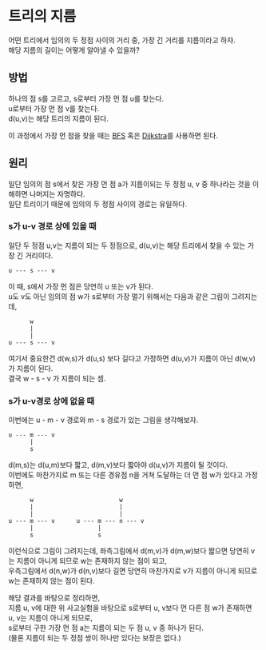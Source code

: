 # 트리의 지름
어떤 트리에서 임의의 두 정점 사이의 거리 중, 가장 긴 거리를 지름이라고 하자. <br/>
해당 지름의 길이는 어떻게 알아낼 수 있을까?

## 방법
하나의 점 s를 고르고, s로부터 가장 먼 점 u를 찾는다. <br/>
u로부터 가장 먼 점 v를 찾는다. <br/>
d(u,v)는 해당 트리의 지름이 된다. <br/>

이 과정에서 가장 먼 점을 찾을 때는 [BFS](https://github.com/SuhYC/Lesson/blob/main/Algorithm/BFS%2C%20DFS.md) 혹은 [Dijkstra](https://github.com/SuhYC/Lesson/blob/main/Algorithm/Dijkstra.md)를 사용하면 된다.

## 원리
일단 임의의 점 s에서 찾은 가장 먼 점 a가 지름이되는 두 정점 u, v 중 하나라는 것을 이해하면 나머지는 자명하다. <br/>
일단 트리이기 때문에 임의의 두 정점 사이의 경로는 유일하다. <br/>

### s가 u-v 경로 상에 있을 때
일단 두 정점 u,v는 지름이 되는 두 정점으로, d(u,v)는 해당 트리에서 찾을 수 있는 가장 긴 거리이다. <br/>
```
u --- s --- v
```
이 때, s에서 가장 먼 점은 당연히 u 또는 v가 된다. <br/>
u도 v도 아닌 임의의 점 w가 s로부터 가장 멀기 위해서는 다음과 같은 그림이 그려지는데, <br/>
```
      w
      |
      |
u --- s --- v
```
여기서 중요한건 d(w,s)가 d(u,s) 보다 길다고 가정하면 d(u,v)가 지름이 아닌 d(w,v)가 지름이 된다. <br/>
결국 w - s - v 가 지름이 되는 셈. <br/>

### s가 u-v경로 상에 없을 때
이번에는 u - m - v 경로와 m - s 경로가 있는 그림을 생각해보자. <br/>
```
u --- m --- v
      |
      s
```
d(m,s)는 d(u,m)보다 짧고, d(m,v)보다 짧아야 d(u,v)가 지름이 될 것이다. <br/>
이번에도 마찬가지로 m 또는 다른 경유점 n을 거쳐 도달하는 더 먼 점 w가 있다고 가정하면,
```
      w                        w
      |                        |
      |                        |
u --- m --- v      u --- m --- n --- v
      |                  |
      s                  s
```
이런식으로 그림이 그려지는데, 좌측그림에서 d(m,v)가 d(m,w)보다 짧으면 당연히 v는 지름이 아니게 되므로 w는 존재하지 않는 점이 되고, <br/>
우측그림에서 d(n,w)가 d(n,v)보다 길면 당연히 마찬가지로 v가 지름이 아니게 되므로 w는 존재하지 않는 점이 된다. <br/>

해당 결과를 바탕으로 정리하면, <br/>
지름 u, v에 대한 위 사고실험을 바탕으로 s로부터 u, v보다 먼 다른 점 w가 존재하면 u, v는 지름이 아니게 되므로, <br/>
s로부터 구한 가장 먼 점 a는 지름이 되는 두 점 u, v 중 하나가 된다. <br/>
(물론 지름이 되는 두 정점 쌍이 하나만 있다는 보장은 없다.)
